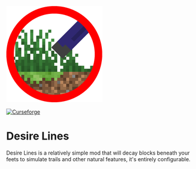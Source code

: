 ![Configured Banner](https://github.com/SekaiRed/DesireLines/blob/1.16/src/main/resources/logo.png)

[![Curseforge](http://cf.way2muchnoise.eu/full_desire-lines_downloads.svg?badge_style=for_the_badge)](https://www.curseforge.com/minecraft/mc-mods/desire-lines)

# Desire Lines

Desire Lines is a relatively simple mod that will decay blocks beneath your feets to simulate trails and other natural features, it's entirely configurable.